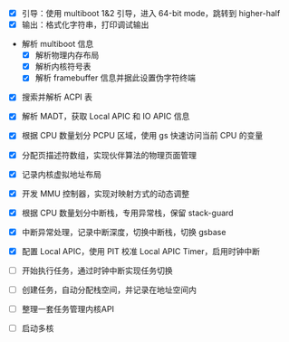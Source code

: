 - [x] 引导：使用 multiboot 1&2 引导，进入 64-bit mode，跳转到 higher-half
- [x] 输出：格式化字符串，打印调试输出
- 解析 multiboot 信息
  - [x] 解析物理内存布局
  - [x] 解析内核符号表
  - [x] 解析 framebuffer 信息并据此设置伪字符终端
- [x] 搜索并解析 ACPI 表
- [x] 解析 MADT，获取 Local APIC 和 IO APIC 信息
- [x] 根据 CPU 数量划分 PCPU 区域，使用 gs 快速访问当前 CPU 的变量
- [x] 分配页描述符数组，实现伙伴算法的物理页面管理
- [x] 记录内核虚拟地址布局
- [x] 开发 MMU 控制器，实现对映射方式的动态调整
- [x] 根据 CPU 数量划分中断栈，专用异常栈，保留 stack-guard
- [x] 中断异常处理，记录中断深度，切换中断栈，切换 gsbase
- [x] 配置 Local APIC，使用 PIT 校准 Local APIC Timer，启用时钟中断
- [ ] 开始执行任务，通过时钟中断实现任务切换
- [ ] 创建任务，自动分配栈空间，并记录在地址空间内
- [ ] 整理一套任务管理内核API
- [ ] 启动多核


